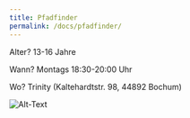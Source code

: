 ```yaml
---
title: Pfadfinder
permalink: /docs/pfadfinder/
---
```




Alter?  13-16 Jahre

Wann?  Montags 18:30-20:00 Uhr

Wo?  Trinity (Kaltehardtstr. 98, 44892 Bochum)

![Alt-Text](/assets/img/pfadis_logo.jpg)
